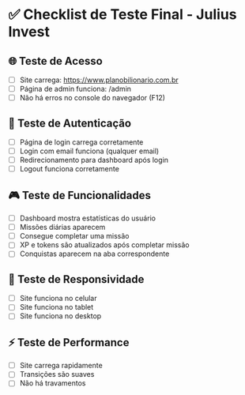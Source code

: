 # ✅ Checklist de Teste Final - Julius Invest

## 🌐 Teste de Acesso
- [ ] Site carrega: https://www.planobilionario.com.br
- [ ] Página de admin funciona: /admin
- [ ] Não há erros no console do navegador (F12)

## 🔐 Teste de Autenticação
- [ ] Página de login carrega corretamente
- [ ] Login com email funciona (qualquer email)
- [ ] Redirecionamento para dashboard após login
- [ ] Logout funciona corretamente

## 🎮 Teste de Funcionalidades
- [ ] Dashboard mostra estatísticas do usuário
- [ ] Missões diárias aparecem
- [ ] Consegue completar uma missão
- [ ] XP e tokens são atualizados após completar missão
- [ ] Conquistas aparecem na aba correspondente

## 📱 Teste de Responsividade
- [ ] Site funciona no celular
- [ ] Site funciona no tablet
- [ ] Site funciona no desktop

## ⚡ Teste de Performance
- [ ] Site carrega rapidamente
- [ ] Transições são suaves
- [ ] Não há travamentos
